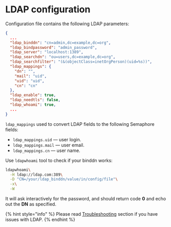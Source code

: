 # LDAP configuration

Configuration file contains the following LDAP parameters:

```json
{
  ...
  "ldap_binddn": "cn=admin,dc=example,dc=org",
  "ldap_bindpassword": "admin_password",
  "ldap_server": "localhost:1389",
  "ldap_searchdn": "ou=users,dc=example,dc=org",
  "ldap_searchfilter": "(&(objectClass=inetOrgPerson)(uid=%s))",
  "ldap_mappings": {
    "dn": "",
    "mail": "uid",
    "uid": "uid",
    "cn": "cn"
  },
  "ldap_enable": true,
  "ldap_needtls": false,
  "ldap_whoami": true,
  ...
}
```

`ldap_mappings` used to convert LDAP fields to the following Semaphore fields:
* `ldap_mappings.uid` &mdash; user login.
* `ldap_mappings.mail` &mdash; user email.
* `ldap_mappings.cn` &mdash; user name.


Use `ldapwhoami` tool to check if your binddn works:

```bash
ldapwhoami\
  -H ldap://ldap.com:389\
  -D "CN=/your/ldap_binddn/value/in/config/file"\
  -x\
  -W
```

It will ask interactively for the password, and should return code **0** and echo out the **DN** as specified.

{% hint style="info" %}
Please read [Troubleshooting](https://docs.ansible-semaphore.com/administration-guide/troubleshooting#unable-to-read-ldap-response-packet-unexpected-eof) section if you have issues with LDAP.
{% endhint %}
